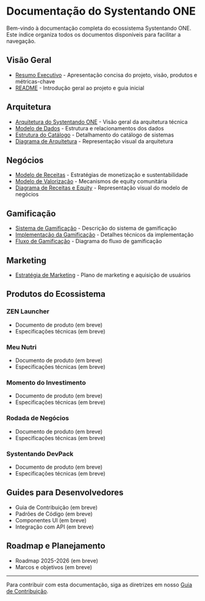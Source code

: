 # Documentação do Systentando ONE

Bem-vindo à documentação completa do ecossistema Systentando ONE. Este índice organiza todos os documentos disponíveis para facilitar a navegação.

## Visão Geral

- [Resumo Executivo](./executive-summary.md) - Apresentação concisa do projeto, visão, produtos e métricas-chave
- [README](../README.md) - Introdução geral ao projeto e guia inicial

## Arquitetura

- [Arquitetura do Systentando ONE](./architecture/systentando-one-architecture.md) - Visão geral da arquitetura técnica
- [Modelo de Dados](./architecture/data-model.md) - Estrutura e relacionamentos dos dados
- [Estrutura do Catálogo](./architecture/catalog-structure.md) - Detalhamento do catálogo de sistemas
- [Diagrama de Arquitetura](./architecture/architecture-diagram.svg) - Representação visual da arquitetura

## Negócios

- [Modelo de Receitas](./business/revenue-model.md) - Estratégias de monetização e sustentabilidade
- [Modelo de Valorização](./business/valuation-model.md) - Mecanismos de equity comunitária
- [Diagrama de Receitas e Equity](./business/revenue-equity-model.svg) - Representação visual do modelo de negócios

## Gamificação

- [Sistema de Gamificação](./gamification/gamification-system.md) - Descrição do sistema de gamificação
- [Implementação da Gamificação](./gamification/gamification-implementation.md) - Detalhes técnicos da implementação
- [Fluxo de Gamificação](./gamification/gamification-flow.svg) - Diagrama do fluxo de gamificação

## Marketing

- [Estratégia de Marketing](./marketing/marketing-strategy.md) - Plano de marketing e aquisição de usuários

## Produtos do Ecossistema

### ZEN Launcher
- Documento de produto (em breve)
- Especificações técnicas (em breve)

### Meu Nutri
- Documento de produto (em breve)
- Especificações técnicas (em breve)

### Momento do Investimento
- Documento de produto (em breve)
- Especificações técnicas (em breve)

### Rodada de Negócios
- Documento de produto (em breve)
- Especificações técnicas (em breve)

### Systentando DevPack
- Documento de produto (em breve)
- Especificações técnicas (em breve)

## Guides para Desenvolvedores

- Guia de Contribuição (em breve)
- Padrões de Código (em breve)
- Componentes UI (em breve)
- Integração com API (em breve)

## Roadmap e Planejamento

- Roadmap 2025-2026 (em breve)
- Marcos e objetivos (em breve)

---

Para contribuir com esta documentação, siga as diretrizes em nosso [Guia de Contribuição](../CONTRIBUTING.md).